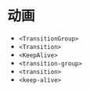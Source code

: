 # 动画

- `<TransitionGroup>`
- `<Transition>`
- `<KeepAlive>`
- `<transition-group>`
- `<transition>`
- `<keep-alive>`
